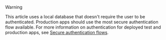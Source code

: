 > [!WARNING]
> This article uses a local database that doesn't require the user to be authenticated. Production apps should use the most secure authentication flow available. For more information on authentication for deployed test and production apps, see [Secure authentication flows](xref:security/index#secure-authentication-flows).
